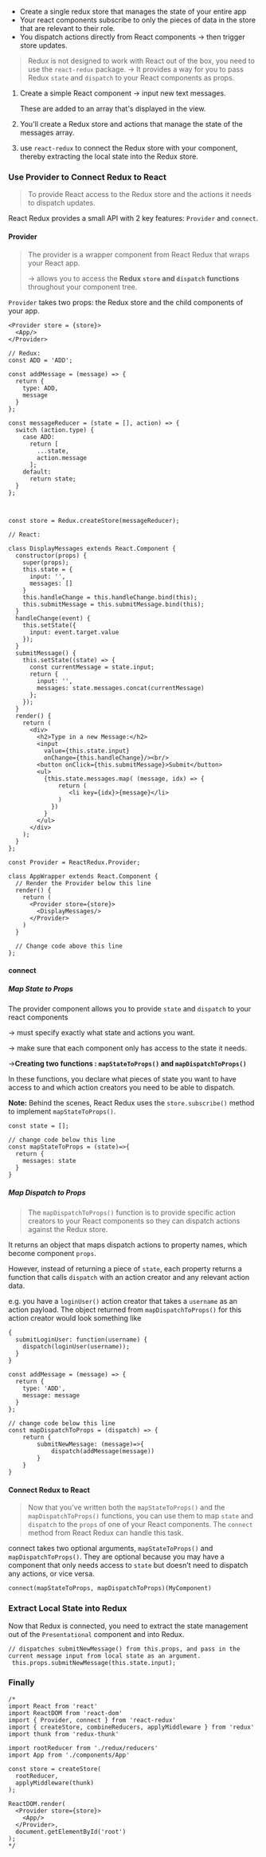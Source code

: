- Create a single redux store that manages the state of your entire app
- Your react components subscribe to only the pieces of data in the store that are relevant to their role.
- You dispatch actions directly from React components -> then trigger store updates.

> Redux is not designed to work with React out of the box, you need to use the `react-redux` package. -> It provides a way for you to pass Redux `state` and `dispatch` to your React components as props.



1. Create a simple React component -> input new text messages. 

   These are added to an array that's displayed in the view.

2. You'll create a Redux store and actions that manage the state of the messages array.

3. use `react-redux` to connect the Redux store with your component, thereby extracting the local state into the Redux store.



### Use Provider to Connect Redux to React

> To provide React access to the Redux store and the actions it needs to dispatch updates.

React Redux provides a small API with 2 key features: `Provider` and `connect`. 



#### Provider

> The provider is a wrapper component from React Redux that wraps your React app.
>
> -> allows you to access the **Redux `store` and `dispatch` functions** throughout your component tree.

`Provider` takes two props: the Redux store and the child components of your app.

```react
<Provider store = {store}>
  <App/>
</Provider>
```

```react
// Redux:
const ADD = 'ADD';

const addMessage = (message) => {
  return {
    type: ADD,
    message
  }
};

const messageReducer = (state = [], action) => {
  switch (action.type) {
    case ADD:
      return [
        ...state,
        action.message
      ];
    default:
      return state;
  }
};



const store = Redux.createStore(messageReducer);

// React:

class DisplayMessages extends React.Component {
  constructor(props) {
    super(props);
    this.state = {
      input: '',
      messages: []
    }
    this.handleChange = this.handleChange.bind(this);
    this.submitMessage = this.submitMessage.bind(this);
  }
  handleChange(event) {
    this.setState({
      input: event.target.value
    });
  }
  submitMessage() {  
    this.setState((state) => {
      const currentMessage = state.input;
      return {
        input: '',
        messages: state.messages.concat(currentMessage)
      };
    });
  }
  render() {
    return (
      <div>
        <h2>Type in a new Message:</h2>
        <input
          value={this.state.input}
          onChange={this.handleChange}/><br/>
        <button onClick={this.submitMessage}>Submit</button>
        <ul>
          {this.state.messages.map( (message, idx) => {
              return (
                 <li key={idx}>{message}</li>
              )
            })
          }
        </ul>
      </div>
    );
  }
};

const Provider = ReactRedux.Provider;

class AppWrapper extends React.Component {
  // Render the Provider below this line
  render() {
    return (
      <Provider store={store}>
        <DisplayMessages/>
      </Provider>
    )
  }

  // Change code above this line
};
```



#### connect  

##### Map State to Props

The provider component allows you to provide `state` and `dispatch` to your react components

-> must specify exactly what state and actions you want.

-> make sure that each component only has access to the state it needs.

->**Creating two functions : `mapStateToProps()` and `mapDispatchToProps()`**



In these functions, you declare what pieces of state you want to have access to and which action creators you need to be able to dispatch. 

**Note:** Behind the scenes, React Redux uses the `store.subscribe()` method to implement `mapStateToProps()`.

```react
const state = [];

// change code below this line
const mapStateToProps = (state)=>{
  return {
    messages: state
  }
}
```



##### Map Dispatch to Props

> The `mapDispatchToProps()` function is to provide specific action creators to your React components so they can dispatch actions against the Redux store.

It returns an object that maps dispatch actions to property names, which become component `props`. 

However, instead of returning a piece of `state`, each property returns a function that calls `dispatch` with an action creator and any relevant action data.

e.g. you have a `loginUser()` action creator that takes a `username` as an action payload. The object returned from `mapDispatchToProps()` for this action creator would look something like

```react
{
  submitLoginUser: function(username) {
    dispatch(loginUser(username));
  }
}
```

```react
const addMessage = (message) => {
  return {
    type: 'ADD',
    message: message
  }
};

// change code below this line
const mapDispatchToProps = (dispatch) => {
    return {
        submitNewMessage: (message)=>{
            dispatch(addMessage(message))
        }
    }
}
```



#### Connect Redux to React

> Now that you've written both the `mapStateToProps()` and the `mapDispatchToProps()` functions, you can use them to map `state` and `dispatch` to the `props` of one of your React components. The `connect` method from React Redux can handle this task. 

connect takes two optional arguments, `mapStateToProps()` and `mapDispatchToProps()`. They are optional because you may have a component that only needs access to `state` but doesn't need to dispatch any actions, or vice versa.

```react
connect(mapStateToProps, mapDispatchToProps)(MyComponent)

```





### Extract Local State into Redux

Now that Redux is connected, you need to extract the state management out of the `Presentational` component and into Redux.



```react
// dispatches submitNewMessage() from this.props, and pass in the current message input from local state as an argument.
 this.props.submitNewMessage(this.state.input);
```



### Finally

```react
/*
import React from 'react'
import ReactDOM from 'react-dom'
import { Provider, connect } from 'react-redux'
import { createStore, combineReducers, applyMiddleware } from 'redux'
import thunk from 'redux-thunk'

import rootReducer from './redux/reducers'
import App from './components/App'

const store = createStore(
  rootReducer,
  applyMiddleware(thunk)
);

ReactDOM.render(
  <Provider store={store}>
    <App/>
  </Provider>,
  document.getElementById('root')
);
*/

```


